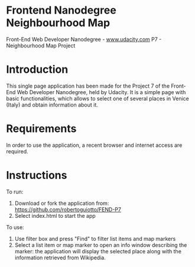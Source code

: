 Frontend Nanodegree Neighbourhood Map
=====================================

Front-End Web Developer Nanodegree - www.udacity.com
P7 - Neighbourhood Map Project

Introduction
============
This single page application has been made for the Project 7 of the Front-End Web Developer Nanodegree, held by Udacity. It is a simple page with basic functionalities, which allows to select one of several places in Venice (Italy) and obtain information about it.


Requirements
============
In order to use the application, a recent browser and internet access are required.


Instructions
============
To run:
1. Download or fork the application from: https://github.com/robertoguiotto/FEND-P7
2. Select index.html to start the app

To use:
1. Use filter box and press "Find" to filter list items and map markers
2. Select a list item or map marker to open an info window describing the marker: the application will display the selected place along with the information retrieved from Wikipedia.
